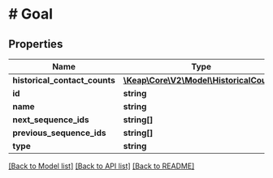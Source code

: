# # Goal

## Properties

Name | Type | Description | Notes
------------ | ------------- | ------------- | -------------
**historical_contact_counts** | [**\Keap\Core\V2\Model\HistoricalCounts**](HistoricalCounts.md) |  | [optional]
**id** | **string** |  | [optional]
**name** | **string** |  | [optional]
**next_sequence_ids** | **string[]** |  | [optional]
**previous_sequence_ids** | **string[]** |  | [optional]
**type** | **string** |  | [optional]

[[Back to Model list]](../../README.md#models) [[Back to API list]](../../README.md#endpoints) [[Back to README]](../../README.md)
